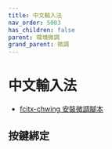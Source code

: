 ```yaml
---
title: 中文輸入法
nav_order: 5003
has_children: false
parent: 環境微調
grand_parent: 微調
---
```



# 中文輸入法


* [fcitx-chwing 安裝微調腳本](https://github.com/samwhelp/note-about-manjaro/tree/gh-pages/_demo/adjustment/env/im/fcitx-chewing)


## 按鍵綁定
